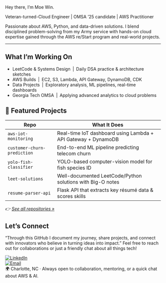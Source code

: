 

Hey there, I’m Moe Win.

Veteran-turned-Cloud Engineer | OMSA ’25 candidate | AWS Practitioner

Passionate about AWS, Python, and data-driven solutions. I blend disciplined problem-solving from my Army service with hands-on cloud expertise gained through the AWS re/Start program and real-world projects.

---

##  What I’m Working On

- LeetCode & Systems Design | Daily DSA practice & architecture sketches  
- AWS Builds | EC2, S3, Lambda, API Gateway, DynamoDB, CDK  
- Data Projects | Exploratory analysis, ML pipelines, real-time dashboards  
- Georgia Tech OMSA | Applying advanced analytics to cloud problems  



## 📂 Featured Projects

| Repo | What It Does |
|------|--------------|
| `aws-iot-monitoring` | Real-time IoT dashboard using Lambda + API Gateway + DynamoDB |
| `customer-churn-prediction` | End-to-end ML pipeline predicting telecom churn |
| `yolo-fish-classifier` | YOLO-based computer-vision model for fish species ID |
| `leet-solutions` | Well-documented LeetCode/Python solutions with Big-O notes |
| `resume-parser-api` | Flask API that extracts key résumé data & scores skills |

*👉 [See all repositories »](https://github.com/mwin?tab=repositories)*


##  Let’s Connect

“Through this GitHub I document my journey, share projects, and connect with innovators who believe in turning ideas into impact.” 
Feel free to reach out for collaborations or just a friendly chat about all things tech!

[![LinkedIn](https://img.shields.io/badge/LinkedIn-blue?logo=linkedin&logoColor=white)](https://linkedin.com/in/**your-link**)  
[![Email](https://img.shields.io/badge/Email-Me-darkgreen)](mailto:moekyawwin@gmail.com)  
🌍 Charlotte, NC · Always open to collaboration, mentoring, or a quick chat about AWS & AI.
